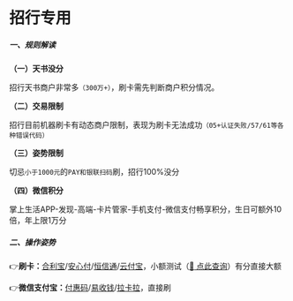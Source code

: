 # 招行专用

##### 一、规则解读

**（一）天书没分**

招行天书商户非常多`（300万+）`，刷卡需先判断商户积分情况。

**（二）交易限制**

招行目前机器刷卡有动态商户限制，表现为刷卡无法成功`（05+认证失败/57/61等各种错误代码）`

**（三）姿势限制**

切忌`小于1000元`的`PAY和银联扫码`刷，招行100%没分

**（四）微信积分**

掌上生活APP-发现-高端-卡片管家-手机支付-微信支付畅享积分，生日可额外10倍，年上限1万分

##### 二、操作姿势

👉**刷卡：**[合利宝](tool/hlb.md)/[安心付](tool/axf.md)/[恒信通](tool/hxt.md)/[云付宝](tool/yfb.md)，小额测试（[:link: 点此查询](https://www.zjkmkj.com/Weixin/index)）有分直接大额

👉**微信支付宝：**[付惠码](tool/fhm.md)/[易收钱](tool/ysq.md)/[拉卡拉](tool/lkl.md)，直接刷

